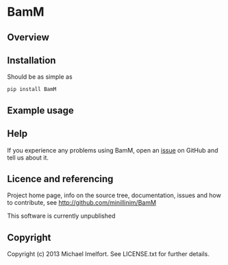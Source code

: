 # BamM

## Overview

## Installation

Should be as simple as

    pip install BamM

## Example usage

## Help

If you experience any problems using BamM, open an [issue](https://github.com/minillinim/BamM/issues) on GitHub and tell us about it.

## Licence and referencing

Project home page, info on the source tree, documentation, issues and how to contribute, see http://github.com/minillinim/BamM

This software is currently unpublished

## Copyright

Copyright (c) 2013 Michael Imelfort. See LICENSE.txt for further details.
